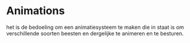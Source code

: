 # Animations

het is de bedoeling om een animatiesysteem te maken die in staat is om verschillende soorten beesten en dergelijke te animeren en te besturen.
